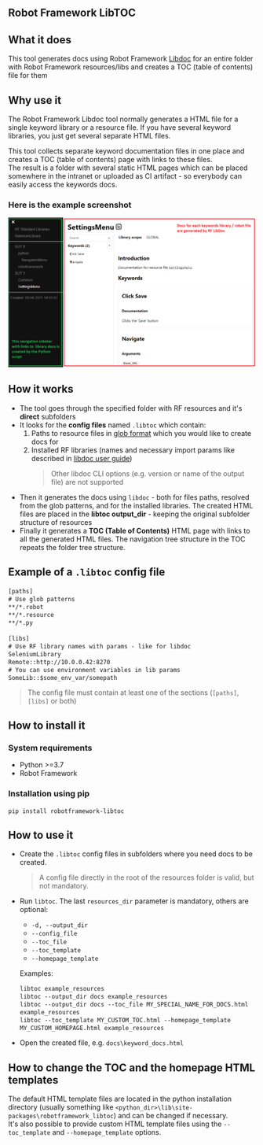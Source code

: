 ## Robot Framework LibTOC

## What it does
This tool generates docs using Robot Framework [Libdoc](https://robotframework.org/robotframework/latest/RobotFrameworkUserGuide.html#libdoc) for an entire folder with Robot Framework resources/libs and creates a TOC (table of contents) file for them

## Why use it
The Robot Framework Libdoc tool normally generates a HTML file for a single keyword library or a resource file.
If you have several keyword libraries, you just get several separate HTML files.

This tool collects separate keyword documentation files in one place and creates a TOC (table of contents) page
with links to these files.   
The result is a folder with several static HTML pages which can be placed somewhere 
in the intranet or uploaded as CI artifact - so everybody can easily access the keywords docs.

### Here is the example screenshot
![](Screenshot.png)

## How it works
- The tool goes through the specified folder with RF resources and it's **direct** subfolders
- It looks for the **config files** named `.libtoc` which contain:
    1. Paths to resource files in [glob format](https://en.wikipedia.org/wiki/Glob_(programming)) which you would like to create docs for
    2. Installed RF libraries (names and necessary import params like described in [libdoc user guide](https://robotframework.org/robotframework/latest/RobotFrameworkUserGuide.html#general-usage))
        > Other libdoc CLI options (e.g. version or name of the output file) are not supported
- Then it generates the docs using `libdoc` - both for files paths, resolved from the glob patterns, and for the installed libraries. The created HTML files are placed in the **libtoc output_dir** - keeping the original subfolder structure of resources
- Finally it generates a **TOC (Table of Contents)** HTML page with links to all the generated HTML files.
 The navigation tree structure in the TOC repeats the folder tree structure.
## Example of a `.libtoc` config file
```
[paths]
# Use glob patterns
**/*.robot
**/*.resource
**/*.py

[libs]
# Use RF library names with params - like for libdoc
SeleniumLibrary
Remote::http://10.0.0.42:8270
# You can use environment variables in lib params
SomeLib::$some_env_var/somepath
```
> The config file must contain at least one of the sections (`[paths]`, `[libs]` or both)
## How to install it
### System requirements
- Python >=3.7
- Robot Framework
### Installation using pip
```shell
pip install robotframework-libtoc
```

## How to use it
- Create the `.libtoc` config files in subfolders where you need docs to be created.
    > A config file directly in the root of the resources folder is valid, but not mandatory.
- Run `libtoc`. The last `resources_dir` parameter is mandatory, others are optional:
    - `-d, --output_dir`
    - `--config_file`
    - `--toc_file`
    - `--toc_template`
    - `--homepage_template`

    Examples:
    ```shell
    libtoc example_resources
    libtoc --output_dir docs example_resources
    libtoc --output_dir docs --toc_file MY_SPECIAL_NAME_FOR_DOCS.html example_resources
    libtoc --toc_template MY_CUSTOM_TOC.html --homepage_template MY_CUSTOM_HOMEPAGE.html example_resources
    ```

- Open the created file, e.g. `docs\keyword_docs.html`

## How to change the TOC and the homepage HTML templates
The default HTML template files are located in the python installation directory (usually something like `<python_dir>\lib\site-packages\robotframework_libtoc`) and can be changed if necessary.   
It's also possible to provide custom HTML template files using the `--toc_template` and `--homepage_template` options.
